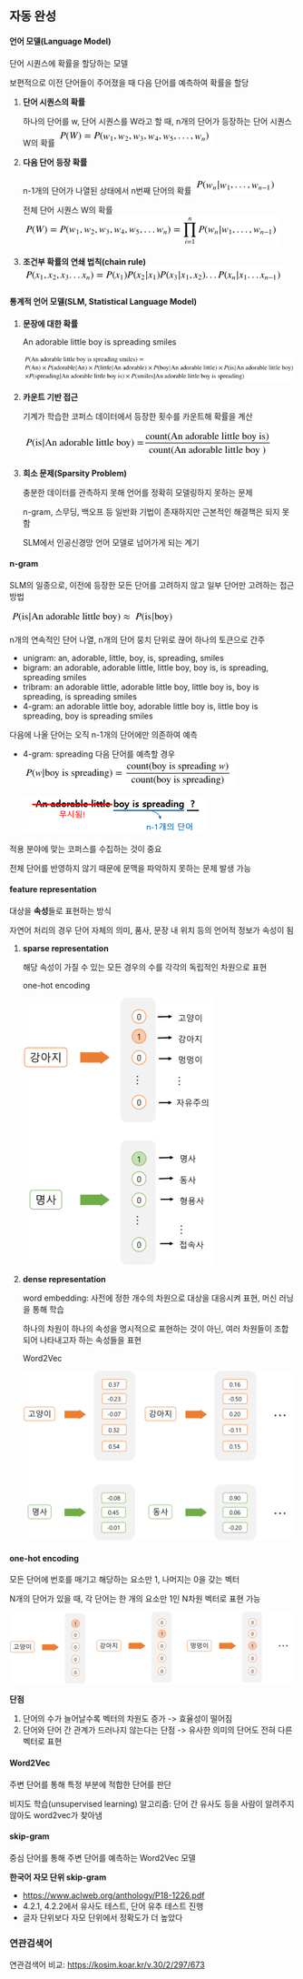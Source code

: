 ## 자동 완성

#### 언어 모델(Language Model)

단어 시퀀스에 확률을 할당하는 모델

보편적으로 이전 단어들이 주어졌을 때 다음 단어를 예측하여 확률을 할당

1. **단어 시퀀스의 확률**

   하나의 단어를 w, 단어 시퀀스를 W라고 할 때, n개의 단어가 등장하는 단어 시퀀스 W의 확률 ![](img/sequence.png)

2. **다음 단어 등장 확률**

   n-1개의 단어가 나열된 상태에서 n번째 단어의 확률 ![](img/nth.png)

   전체 단어 시퀀스 W의 확률 ![](img/sequenceW.png)

3. **조건부 확률의 연쇄 법칙(chain rule)** ![](img/chainrule.png)



#### 통계적 언어 모델(SLM, Statistical Language Model)

1. **문장에 대한 확률**

   An adorable little boy is spreading smiles

   ![](img/sentence.png)

2. **카운트 기반 접근**

   기계가 학습한 코퍼스 데이터에서 등장한 횟수를 카운트해 확률을 계산

   ![](img/count.png)

3. **희소 문제(Sparsity Problem)**

   충분한 데이터를 관측하지 못해 언어를 정확히 모델링하지 못하는 문제

   n-gram, 스무딩, 백오프 등 일반화 기법이 존재하지만 근본적인 해결책은 되지 못함

   SLM에서 인공신경망 언어 모델로 넘어가게 되는 계기



#### n-gram

SLM의 일종으로, 이전에 등장한 모든 단어를 고려하지 않고 일부 단어만 고려하는 접근 방법

![](img/ngram1.png)

n개의 연속적인 단어 나열, n개의 단어 뭉치 단위로 끊어 하나의 토큰으로 간주

- unigram: an, adorable, little, boy, is, spreading, smiles
- bigram: an adorable, adorable little, little boy, boy is, is spreading, spreading smiles
- tribram: an adorable little, adorable little boy, little boy is, boy is spreading, is spreading smiles
- 4-gram: an adorable little boy, adorable little boy is, little boy is spreading, boy is spreading smiles

다음에 나올 단어는 오직 n-1개의 단어에만 의존하여 예측

- 4-gram: spreading 다음 단어를 예측할 경우 ![](img/ngram2.png)

  ![](img/ngram3.png)

적용 분야에 맞는 코퍼스를 수집하는 것이 중요

전체 단어를 반영하지 않기 때문에 문맥을 파악하지 못하는 문제 발생 가능



#### feature representation

대상을 **속성**들로 표현하는 방식

자연어 처리의 경우 단어 자체의 의미, 품사, 문장 내 위치 등의 언어적 정보가 속성이 됨

1. **sparse representation**

   해당 속성이 가질 수 있는 모든 경우의 수를 각각의 독립적인 차원으로 표현

   one-hot encoding

   <img src="img/sparse.png" style="zoom:50%;" />

2. **dense representation**

   word embedding: 사전에 정한 개수의 차원으로 대상을 대응시켜 표현, 머신 러닝을 통해 학습

   하나의 차원이 하나의 속성을 명시적으로 표현하는 것이 아닌, 여러 차원들이 조합되어 나타내고자 하는 속성들을 표현

   Word2Vec

   <img src="img/dense.png" style="zoom:50%;" />



#### one-hot encoding

모든 단어에 번호를 매기고 해당하는 요소만 1, 나머지는 0을 갖는 벡터

N개의 단어가 있을 때, 각 단어는 한 개의 요소만 1인 N차원 벡터로 표현 가능

![](img/one-hot.png)

**단점**

1. 단어의 수가 늘어날수록 벡터의 차원도 증가 -> 효율성이 떨어짐
2. 단어와 단어 간 관계가 드러나지 않는다는 단점 -> 유사한 의미의 단어도 전혀 다른 벡터로 표현



#### Word2Vec

주변 단어를 통해 특정 부분에 적합한 단어를 판단

비지도 학습(unsupervised learning) 알고리즘: 단어 간 유사도 등을 사람이 알려주지 않아도 word2vec가 찾아냄



#### skip-gram

중심 단어를 통해 주변 단어를 예측하는 Word2Vec 모델

**한국어 자모 단위 skip-gram**

- https://www.aclweb.org/anthology/P18-1226.pdf
- 4.2.1, 4.2.2에서 유사도 테스트, 단어 유추 테스트 진행
- 글자 단위보다 자모 단위에서 정확도가 더 높았다



### 연관검색어

연관검색어 비교: https://kosim.koar.kr/v.30/2/297/673

 